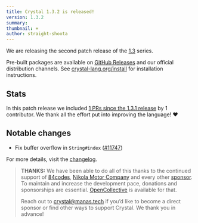 ```yaml
---
title: Crystal 1.3.2 is released!
version: 1.3.2
summary:
thumbnail: +
author: straight-shoota
---
```


We are releasing the second patch release of the [1.3](https://crystal-lang.org/2022/01/06/1.3.0-released.html) series.

Pre-built packages are available on [GitHub Releases](https://github.com/crystal-lang/crystal/releases/tag/1.3.2) and our official distribution channels.
See [crystal-lang.org/install](https://crystal-lang.org/install/) for installation instructions.

## Stats

In this patch release we included [1 PRs since the 1.3.1 release](https://github.com/crystal-lang/crystal/pulls?q=is%3Apr+milestone%3A1.3.2) by 1 contributor. We thank all the effort put into improving the language! ❤️

## Notable changes

- Fix buffer overflow in `String#index` ([#11747](https://github.com/crystal-lang/crystal/pull/11747))

For more details, visit the [changelog](https://github.com/crystal-lang/crystal/releases/tag/1.3.2).

> **THANKS:**
> We have been able to do all of this thanks to the continued support of [84codes](https://www.84codes.com/), [Nikola Motor Company](https://nikolamotor.com/) and every other [sponsor](/sponsors). To maintain and increase the development pace, donations and sponsorships are essential. [OpenCollective](https://opencollective.com/crystal-lang) is available for that.
>
> Reach out to [crystal@manas.tech](mailto:crystal@manas.tech) if you’d like to become a direct sponsor or find other ways to support Crystal. We thank you in advance!
